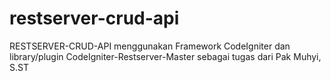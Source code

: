 # restserver-crud-api
RESTSERVER-CRUD-API menggunakan Framework CodeIgniter dan library/plugin CodeIgniter-Restserver-Master sebagai tugas dari Pak Muhyi, S.ST
